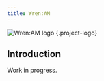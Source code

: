 ```yaml
---
title: Wren:AM
---
```


![Wren:AM logo](/wrenam-logo.png) {.project-logo}


## Introduction

Work in progress.
